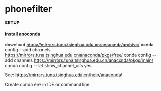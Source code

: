 # phonefilter
**SETUP**
#### install anoconda
download https://mirrors.tuna.tsinghua.edu.cn/anaconda/archive/ 
conda config --add channels https://mirrors.tuna.tsinghua.edu.cn/anaconda/pkgs/free/
conda config --add channels https://mirrors.tuna.tsinghua.edu.cn/anaconda/pkgs/main/
conda config --set show_channel_urls yes

See: https://mirrors.tuna.tsinghua.edu.cn/help/anaconda/

Create conda env in IDE or command line
